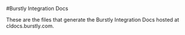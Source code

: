 #Burstly Integration Docs

These are the files that generate the Burstly Integration Docs hosted at cldocs.burstly.com.  
